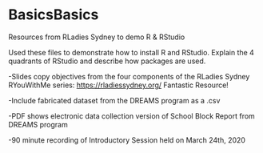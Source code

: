 # BasicsBasics
Resources from RLadies Sydney to demo R &amp; RStudio

Used these files to demonstrate how to install R and RStudio. Explain the 4 quadrants of RStudio and describe how packages are used.

-Slides copy objectives from the four components of the RLadies Sydney RYouWithMe series: https://rladiessydney.org/ Fantastic Resource!

-Include fabricated dataset from the DREAMS program as a .csv

-PDF shows electronic data collection version of School Block Report from DREAMS program

-90 minute recording of Introductory Session held on March 24th, 2020
